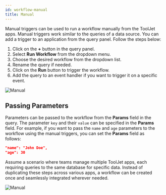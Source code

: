 ```yaml
---
id: workflow-manual
title: Manual
---
```


Manual triggers can be used to run a workflow manually from the ToolJet apps. Manual triggers work similar to the queries of a data source. You can add a trigger to an application from the query panel. Follow the steps below:

1. Click on the **+** button in the query panel.
2. Select **Run Workflow** from the dropdown menu.
3. Choose the desired workflow from the dropdown list.
4. Rename the query if needed.
5. Click on the **Run** button to trigger the workflow.
6. Add the query to an event handler if you want to trigger it on a specific event.

<div style={{textAlign: 'center'}}>
  <img style={{ border:'0', marginBottom:'15px', borderRadius:'5px', boxShadow: '0px 1px 3px rgba(0, 0, 0, 0.2)' }} className="screenshot-full" src="/img/workflows/triggers/workflowdrop-v2.png" alt="Manual" />
</div>

<div style={{paddingTop:'24px'}}>

## Passing Parameters

Parameters can be passed to the workflow from the **Params** field in the query. The parameter `key` and their `value` can be specified in the **Params** field. For example, if you want to pass the `name` and `age` parameters to the workflow using the manual triggers, you can set the **Params** field as follows:

```json
"name": "John Doe",
"age": 30
```

Assume a scenario where teams manage multiple ToolJet apps, each requiring queries to the same database for specific data. Instead of duplicating these steps across various apps, a workflow can be created once and seamlessly integrated wherever needed.

<div style={{textAlign: 'center'}}>
  <img style={{ border:'0', marginBottom:'15px', borderRadius:'5px', boxShadow: '0px 1px 3px rgba(0, 0, 0, 0.2)' }} className="screenshot-full" src="/img/workflows/triggers/paramui-v2.png" alt="Manual" />
</div>

</div>